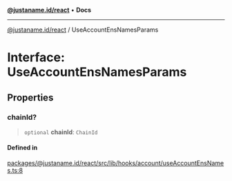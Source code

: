 [**@justaname.id/react**](../README.md) • **Docs**

***

[@justaname.id/react](../globals.md) / UseAccountEnsNamesParams

# Interface: UseAccountEnsNamesParams

## Properties

### chainId?

> `optional` **chainId**: `ChainId`

#### Defined in

[packages/@justaname.id/react/src/lib/hooks/account/useAccountEnsNames.ts:8](https://github.com/JustaName-id/JustaName-sdk/blob/dc845c10af242e3ca87d95ef392516ac0bfa8b95/packages/@justaname.id/react/src/lib/hooks/account/useAccountEnsNames.ts#L8)
